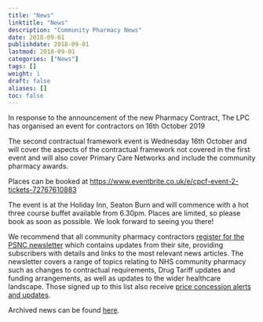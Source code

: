 ```yaml
---
title: "News"
linktitle: "News"
description: "Community Pharmacy News"
date: 2018-09-01
publishdate: 2018-09-01
lastmod: 2018-09-01
categories: ["News"]
tags: []
weight: 1
draft: false
aliases: []
toc: false
---
```


In response to the announcement of the new Pharmacy Contract, The LPC has organised an event for contractors on 16th October 2019

The second contractual framework event is Wednesday 16th October and will cover the aspects of the contractual framework not covered in the first event and will also cover Primary Care Networks and include the community pharmacy awards. 

Places can be booked at https://www.eventbrite.co.uk/e/cpcf-event-2-tickets-72767610883

The event is at the Holiday Inn, Seaton Burn and will commence with a hot three course buffet available from 6.30pm.
Places are limited, so please book as soon as possible.
We look forward to seeing you there!



We recommend that all community pharmacy contractors [register for the PSNC newsletter](https://psnc.org.uk/latest-news/email-sign-up/) 
which contains updates from their site, providing subscribers with details and links to the most relevant news articles. 
The newsletter covers a range of topics relating to NHS community pharmacy such as changes to contractual requirements, 
Drug Tariff updates and funding arrangements, as well as updates to the wider healthcare landscape. Those signed up to 
this list also receive [price concession alerts and updates](https://psnc.org.uk/dispensing-supply/supply-chain/generic-shortages/).  




Archived news can be found [here](/news/archive/).  

